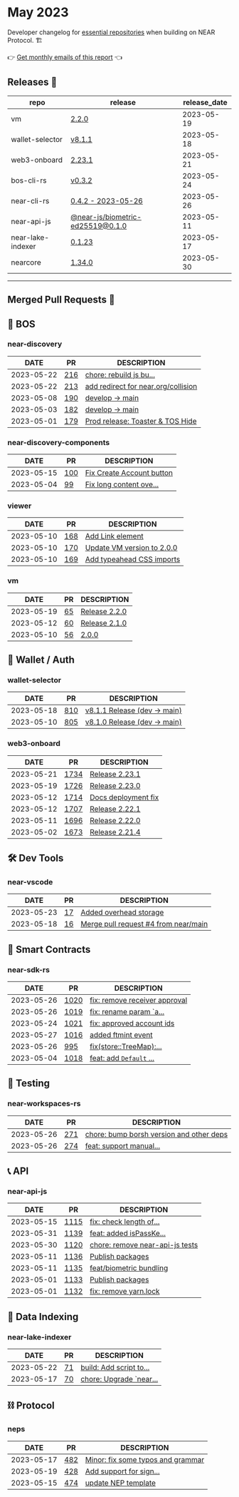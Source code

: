 # May 2023

Developer changelog for [essential repositories](https://github.com/near) when building on NEAR Protocol. 🏗️

👉 [Get monthly emails of this report](https://docs.google.com/forms/d/1JfFUbTq3ELUlScJT1UI9PQPuQsv0W2jcTa7P94KrS5U/edit) 👈

## Releases  🎉

| repo | release | release_date |
| --- | --- | --- |
| vm | [2.2.0](https://github.com/NearSocial/VM/releases/tag/2.2.0) | 2023-05-19 |
| wallet-selector | [v8.1.1](https://github.com/near/wallet-selector/releases/tag/v8.1.1) | 2023-05-18 |
| web3-onboard | [2.23.1](https://github.com/blocknative/web3-onboard/releases/tag/2.23.1) | 2023-05-21 |
| bos-cli-rs | [v0.3.2](https://github.com/bos-cli-rs/bos-cli-rs/releases/tag/v0.3.2) | 2023-05-24 |
| near-cli-rs | [0.4.2 - 2023-05-26](https://github.com/near/near-cli-rs/releases/tag/v0.4.2) | 2023-05-26 |
| near-api-js | [@near-js/biometric-ed25519@0.1.0](https://github.com/near/near-api-js/releases/tag/%40near-js/biometric-ed25519%400.1.0) | 2023-05-11 |
| near-lake-indexer | [0.1.23](https://github.com/near/near-lake-indexer/releases/tag/0.1.23) | 2023-05-17 |
| nearcore | [1.34.0](https://github.com/near/nearcore/releases/tag/1.34.0) | 2023-05-30 |

---

## Merged Pull Requests  🚀

## 🚀 BOS

### near-discovery

| DATE | PR | DESCRIPTION |
| --- | --- | --- |
| 2023-05-22 | [216](https://github.com/near/near-discovery/pull/216) | [chore: rebuild js bu...](https://github.com/near/near-discovery/pull/216) |
| 2023-05-22 | [213](https://github.com/near/near-discovery/pull/213) | [add redirect for near.org/collision](https://github.com/near/near-discovery/pull/213) |
| 2023-05-08 | [190](https://github.com/near/near-discovery/pull/190) | [develop -> main](https://github.com/near/near-discovery/pull/190) |
| 2023-05-03 | [182](https://github.com/near/near-discovery/pull/182) | [develop -> main](https://github.com/near/near-discovery/pull/182) |
| 2023-05-01 | [179](https://github.com/near/near-discovery/pull/179) | [Prod release: Toaster & TOS Hide](https://github.com/near/near-discovery/pull/179) |

### near-discovery-components

| DATE | PR | DESCRIPTION |
| --- | --- | --- |
| 2023-05-15 | [100](https://github.com/near/near-discovery-components/pull/100) | [Fix Create Account button](https://github.com/near/near-discovery-components/pull/100) |
| 2023-05-04 | [99](https://github.com/near/near-discovery-components/pull/99) | [Fix long content ove...](https://github.com/near/near-discovery-components/pull/99) |

### viewer

| DATE | PR | DESCRIPTION |
| --- | --- | --- |
| 2023-05-10 | [168](https://github.com/NearSocial/viewer/pull/168) | [Add Link element](https://github.com/NearSocial/viewer/pull/168) |
| 2023-05-10 | [170](https://github.com/NearSocial/viewer/pull/170) | [Update VM version to 2.0.0](https://github.com/NearSocial/viewer/pull/170) |
| 2023-05-10 | [169](https://github.com/NearSocial/viewer/pull/169) | [Add typeahead CSS imports](https://github.com/NearSocial/viewer/pull/169) |

### vm

| DATE | PR | DESCRIPTION |
| --- | --- | --- |
| 2023-05-19 | [65](https://github.com/NearSocial/VM/pull/65) | [Release 2.2.0](https://github.com/NearSocial/VM/pull/65) |
| 2023-05-12 | [60](https://github.com/NearSocial/VM/pull/60) | [Release 2.1.0](https://github.com/NearSocial/VM/pull/60) |
| 2023-05-10 | [56](https://github.com/NearSocial/VM/pull/56) | [2.0.0](https://github.com/NearSocial/VM/pull/56) |

## 🔑 Wallet / Auth

### wallet-selector

| DATE | PR | DESCRIPTION |
| --- | --- | --- |
| 2023-05-18 | [810](https://github.com/near/wallet-selector/pull/810) | [v8.1.1 Release (dev -> main)](https://github.com/near/wallet-selector/pull/810) |
| 2023-05-10 | [805](https://github.com/near/wallet-selector/pull/805) | [v8.1.0 Release (dev -> main)](https://github.com/near/wallet-selector/pull/805) |

### web3-onboard

| DATE | PR | DESCRIPTION |
| --- | --- | --- |
| 2023-05-21 | [1734](https://github.com/blocknative/web3-onboard/pull/1734) | [Release 2.23.1](https://github.com/blocknative/web3-onboard/pull/1734) |
| 2023-05-19 | [1726](https://github.com/blocknative/web3-onboard/pull/1726) | [Release 2.23.0](https://github.com/blocknative/web3-onboard/pull/1726) |
| 2023-05-12 | [1714](https://github.com/blocknative/web3-onboard/pull/1714) | [Docs deployment fix](https://github.com/blocknative/web3-onboard/pull/1714) |
| 2023-05-12 | [1707](https://github.com/blocknative/web3-onboard/pull/1707) | [Release 2.22.1](https://github.com/blocknative/web3-onboard/pull/1707) |
| 2023-05-11 | [1696](https://github.com/blocknative/web3-onboard/pull/1696) | [Release 2.22.0](https://github.com/blocknative/web3-onboard/pull/1696) |
| 2023-05-02 | [1673](https://github.com/blocknative/web3-onboard/pull/1673) | [Release 2.21.4](https://github.com/blocknative/web3-onboard/pull/1673) |

## 🛠️ Dev Tools

### near-vscode

| DATE | PR | DESCRIPTION |
| --- | --- | --- |
| 2023-05-23 | [17](https://github.com/near/near-vscode/pull/17) | [Added overhead storage](https://github.com/near/near-vscode/pull/17) |
| 2023-05-18 | [16](https://github.com/near/near-vscode/pull/16) | [Merge pull request #4 from near/main](https://github.com/near/near-vscode/pull/16) |

## 📝 Smart Contracts

### near-sdk-rs

| DATE | PR | DESCRIPTION |
| --- | --- | --- |
| 2023-05-26 | [1020](https://github.com/near/near-sdk-rs/pull/1020) | [fix: remove receiver approval](https://github.com/near/near-sdk-rs/pull/1020) |
| 2023-05-26 | [1019](https://github.com/near/near-sdk-rs/pull/1019) | [fix: rename param `a...](https://github.com/near/near-sdk-rs/pull/1019) |
| 2023-05-24 | [1021](https://github.com/near/near-sdk-rs/pull/1021) | [fix: approved account ids](https://github.com/near/near-sdk-rs/pull/1021) |
| 2023-05-27 | [1016](https://github.com/near/near-sdk-rs/pull/1016) | [added ftmint event](https://github.com/near/near-sdk-rs/pull/1016) |
| 2023-05-26 | [995](https://github.com/near/near-sdk-rs/pull/995) | [fix(store::TreeMap):...](https://github.com/near/near-sdk-rs/pull/995) |
| 2023-05-04 | [1018](https://github.com/near/near-sdk-rs/pull/1018) | [feat: add `Default` ...](https://github.com/near/near-sdk-rs/pull/1018) |

## 🧪 Testing

### near-workspaces-rs

| DATE | PR | DESCRIPTION |
| --- | --- | --- |
| 2023-05-26 | [271](https://github.com/near/near-workspaces-rs/pull/271) | [chore: bump borsh version and other deps](https://github.com/near/near-workspaces-rs/pull/271) |
| 2023-05-26 | [274](https://github.com/near/near-workspaces-rs/pull/274) | [feat: support manual...](https://github.com/near/near-workspaces-rs/pull/274) |

## 📞 API

### near-api-js

| DATE | PR | DESCRIPTION |
| --- | --- | --- |
| 2023-05-15 | [1115](https://github.com/near/near-api-js/pull/1115) | [fix: check length of...](https://github.com/near/near-api-js/pull/1115) |
| 2023-05-31 | [1139](https://github.com/near/near-api-js/pull/1139) | [feat: added isPassKe...](https://github.com/near/near-api-js/pull/1139) |
| 2023-05-30 | [1120](https://github.com/near/near-api-js/pull/1120) | [chore: remove near-api-js tests](https://github.com/near/near-api-js/pull/1120) |
| 2023-05-11 | [1136](https://github.com/near/near-api-js/pull/1136) | [Publish packages](https://github.com/near/near-api-js/pull/1136) |
| 2023-05-11 | [1135](https://github.com/near/near-api-js/pull/1135) | [feat/biometric bundling](https://github.com/near/near-api-js/pull/1135) |
| 2023-05-01 | [1133](https://github.com/near/near-api-js/pull/1133) | [Publish packages](https://github.com/near/near-api-js/pull/1133) |
| 2023-05-01 | [1132](https://github.com/near/near-api-js/pull/1132) | [fix: remove yarn.lock](https://github.com/near/near-api-js/pull/1132) |

## 🔎 Data Indexing

### near-lake-indexer

| DATE | PR | DESCRIPTION |
| --- | --- | --- |
| 2023-05-22 | [71](https://github.com/near/near-lake-indexer/pull/71) | [build: Add script to...](https://github.com/near/near-lake-indexer/pull/71) |
| 2023-05-17 | [70](https://github.com/near/near-lake-indexer/pull/70) | [chore: Upgrade `near...](https://github.com/near/near-lake-indexer/pull/70) |

## ⛓️ Protocol

### neps

| DATE | PR | DESCRIPTION |
| --- | --- | --- |
| 2023-05-17 | [482](https://github.com/near/NEPs/pull/482) | [Minor: fix some typos and grammar](https://github.com/near/NEPs/pull/482) |
| 2023-05-19 | [428](https://github.com/near/NEPs/pull/428) | [Add support for sign...](https://github.com/near/NEPs/pull/428) |
| 2023-05-15 | [474](https://github.com/near/NEPs/pull/474) | [update NEP template](https://github.com/near/NEPs/pull/474) |
